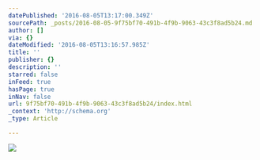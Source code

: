 ```yaml
---
datePublished: '2016-08-05T13:17:00.349Z'
sourcePath: _posts/2016-08-05-9f75bf70-491b-4f9b-9063-43c3f8ad5b24.md
author: []
via: {}
dateModified: '2016-08-05T13:16:57.985Z'
title: ''
publisher: {}
description: ''
starred: false
inFeed: true
hasPage: true
inNav: false
url: 9f75bf70-491b-4f9b-9063-43c3f8ad5b24/index.html
_context: 'http://schema.org'
_type: Article

---
```

![](https://the-grid-user-content.s3-us-west-2.amazonaws.com/dc4b305f-e150-42e8-9620-6b12bbbc1161.jpg)